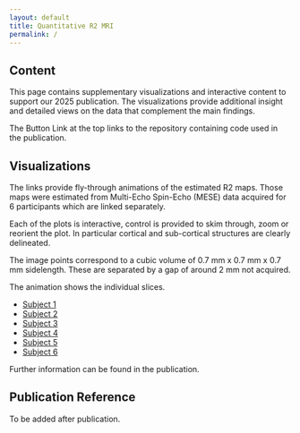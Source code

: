 ```yaml
---
layout: default
title: Quantitative R2 MRI
permalink: /
---
```


## Content

This page contains supplementary visualizations and interactive content to support our 2025 publication. The
visualizations provide additional insight and detailed views on the data that complement the main findings.

The Button Link at the top links to the repository containing code used in the publication.

## Visualizations
The links provide fly-through animations of the estimated R2 maps.
Those maps were estimated from Multi-Echo Spin-Echo (MESE) data acquired for 6 participants which are linked separately.

Each of the plots is interactive, control is provided to skim through, zoom or reorient the plot.
In particular cortical and sub-cortical structures are clearly delineated.

The image points correspond to a cubic volume of 0.7 mm x 0.7 mm x 0.7 mm sidelength.
These are separated by a gap of around 2 mm not acquired.

The animation shows the individual slices.

- [Subject 1](data/fly_through_s-1.html)
- [Subject 2](data/fly_through_s-2.html)
- [Subject 3](data/fly_through_s-3.html)
- [Subject 4](data/fly_through_s-4.html)
- [Subject 5](data/fly_through_s-5.html)
- [Subject 6](data/fly_through_s-6.html)


Further information can be found in the publication.

## Publication Reference

To be added after publication.
